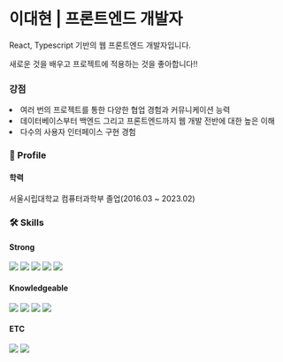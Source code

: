 <div>
  <h1>이대현 | 프론트엔드 개발자</h1>
  <p>React, Typescript 기반의 웹 프론트엔드 개발자입니다.</p>
  <p>새로운 것을 배우고 프로젝트에 적용하는 것을 좋아합니다!!</p>
  <h3>강점</h3>
    <li>여러 번의 프로젝트를 통한 다양한 협업 경험과 커뮤니케이션 능력</li>
    <li>데이터베이스부터 백엔드 그리고 프론트엔드까지 웹 개발 전반에 대한 높은 이해</li>
    <li>다수의 사용자 인터페이스 구현 경험</li>
<h3>🔎 Profile</h3>
<div>
  <h4>학력</h4>
  <p>서울시립대학교 컴퓨터과학부 졸업(2016.03 ~ 2023.02)</p>
</div>
<div>
  <h3>🛠 Skills</h3>
  <h4>Strong</h4>
  <div>
    <img src="https://img.shields.io/badge/Typescript-3178C6?style=flat-square&logo=Typescript&logoColor=white"/>
    <img src="https://img.shields.io/badge/JavaScript-F7DF1E?style=flat-square&logo=javascript&logoColor=black"/>
    <img src="https://img.shields.io/badge/React-61DAFB?style=flat-square&logo=React&logoColor=black"/>
    <img src="https://img.shields.io/badge/Next.js-000000?style=flat-square&logo=Next.js&logoColor=white"/>
    <img src="https://img.shields.io/badge/Redux-593D88?style=flat-square&logo=redux&logoColor=white"/>
  </div>
  <h4>Knowledgeable</h4>
  <div>
    <img src="https://img.shields.io/badge/MySQL-4479A1?style=flat-square&logo=MySQL&logoColor=white"/>
    <img src="https://img.shields.io/badge/MongoDB-47A248?style=flat-square&logo=MongoDB&logoColor=white"/>
    <img src="https://img.shields.io/badge/Python-3776AB?style=flat-square&logo=Python&logoColor=white"/>
    <img src="https://img.shields.io/badge/Express-000000?style=flat-square&logo=Express&logoColor=white"/>
  </div>
  <h4>ETC</h4>
  <div>
    <img src="https://img.shields.io/badge/Git-F05032?style=flat-square&logo=git&logoColor=white"/>
    <img src="https://img.shields.io/badge/GitHub-181717?style=flat-square&logo=GitHub&logoColor=white"/>
  </div>
</div>
</div>

